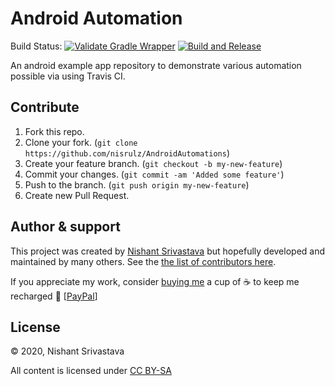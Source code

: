 # Android Automation

Build Status: 
[![Validate Gradle Wrapper](https://github.com/nisrulz/AndroidAutomations/actions/workflows/gradle-wrapper-validation.yml/badge.svg?branch=master)](https://github.com/nisrulz/AndroidAutomations/actions/workflows/gradle-wrapper-validation.yml)
[![Build and Release](https://github.com/nisrulz/AndroidAutomations/actions/workflows/build-and-release.yml/badge.svg?branch=master)](https://github.com/nisrulz/AndroidAutomations/actions/workflows/build-and-release.yml)

An android example app repository to demonstrate various automation possible via using Travis CI.

## Contribute

1. Fork this repo.
1. Clone your fork. (`git clone https://github.com/nisrulz/AndroidAutomations`)
1. Create your feature branch. (`git checkout -b my-new-feature`)
1. Commit your changes. (`git commit -am 'Added some feature'`)
1. Push to the branch. (`git push origin my-new-feature`)
1. Create new Pull Request.

## Author & support

This project was created by [Nishant Srivastava](https://github.com/nisrulz/nisrulz.github.io#nishant-srivastava) but hopefully developed and maintained by many others. See the [the list of contributors here](https://github.com/nisrulz/AndroidAutomations/graphs/contributors).

If you appreciate my work, consider [buying me](https://www.paypal.me/nisrulz/5usd) a cup of :coffee: to keep me recharged :metal: [[PayPal](https://www.paypal.me/nisrulz/5usd)]

## License

© 2020, Nishant Srivastava

All content is licensed under [CC BY-SA](/LICENSE.md)
